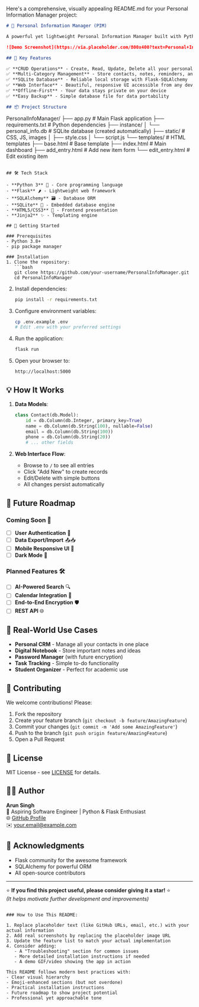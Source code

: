 Here's a comprehensive, visually appealing README.md for your Personal Information Manager project:

```markdown
# 🧠 Personal Information Manager (PIM)

A powerful yet lightweight Personal Information Manager built with Python 🐍 and Flask to help you organize your contacts, notes, and important info — all in one beautiful web interface!

![Demo Screenshot](https://via.placeholder.com/800x400?text=Personal+Information+Manager+Screenshot) *(replace with actual screenshot later)*

## 🚀 Key Features

✅ **CRUD Operations** - Create, Read, Update, Delete all your personal data  
✅ **Multi-Category Management** - Store contacts, notes, reminders, and more  
✅ **SQLite Database** - Reliable local storage with Flask-SQLAlchemy  
✅ **Web Interface** - Beautiful, responsive UI accessible from any device  
✅ **Offline-First** - Your data stays private on your device  
✅ **Easy Backup** - Simple database file for data portability  

## 📦 Project Structure

```
PersonalInfoManager/
├── app.py                # Main Flask application
├── requirements.txt      # Python dependencies
├── instance/
│   └── personal_info.db  # SQLite database (created automatically)
├── static/               # CSS, JS, images
│   ├── style.css
│   └── script.js
└── templates/            # HTML templates
    ├── base.html         # Base template
    ├── index.html        # Main dashboard
    ├── add_entry.html    # Add new item form
    └── edit_entry.html   # Edit existing item
```

## 🛠️ Tech Stack

- **Python 3** 🐍 - Core programming language
- **Flask** 🌶️ - Lightweight web framework
- **SQLAlchemy** 🗃️ - Database ORM
- **SQLite** 💾 - Embedded database engine
- **HTML5/CSS3** 🎨 - Frontend presentation
- **Jinja2** ✨ - Templating engine

## 🚀 Getting Started

### Prerequisites
- Python 3.8+
- pip package manager

### Installation
1. Clone the repository:
   ```bash
   git clone https://github.com/your-username/PersonalInfoManager.git
   cd PersonalInfoManager
   ```

2. Install dependencies:
   ```bash
   pip install -r requirements.txt
   ```

3. Configure environment variables:
   ```bash
   cp .env.example .env
   # Edit .env with your preferred settings
   ```

4. Run the application:
   ```bash
   flask run
   ```

5. Open your browser to:
   ```
   http://localhost:5000
   ```

## 💡 How It Works

1. **Data Models**:
   ```python
   class Contact(db.Model):
       id = db.Column(db.Integer, primary_key=True)
       name = db.Column(db.String(100), nullable=False)
       email = db.Column(db.String(100))
       phone = db.Column(db.String(20))
       # ... other fields
   ```

2. **Web Interface Flow**:
   - Browse to `/` to see all entries
   - Click "Add New" to create records
   - Edit/Delete with simple buttons
   - All changes persist automatically

## 🔮 Future Roadmap

### Coming Soon 💫
- [ ] **User Authentication** 🔐
- [ ] **Data Export/Import** 📤📥
- [ ] **Mobile Responsive UI** 📱
- [ ] **Dark Mode** 🌙

### Planned Features 🛠️
- [ ] **AI-Powered Search** 🔍
- [ ] **Calendar Integration** 📅
- [ ] **End-to-End Encryption** 🛡️
- [ ] **REST API** 🌐

## 🌟 Real-World Use Cases

- **Personal CRM** - Manage all your contacts in one place  
- **Digital Notebook** - Store important notes and ideas  
- **Password Manager** (with future encryption)  
- **Task Tracking** - Simple to-do functionality  
- **Student Organizer** - Perfect for academic use  

## 🤝 Contributing

We welcome contributions! Please:
1. Fork the repository
2. Create your feature branch (`git checkout -b feature/AmazingFeature`)
3. Commit your changes (`git commit -m 'Add some AmazingFeature'`)
4. Push to the branch (`git push origin feature/AmazingFeature`)
5. Open a Pull Request

## 📜 License

MIT License - see [LICENSE](LICENSE) for details.

## 🧑‍💻 Author

**Arun Singh**  
💼 Aspiring Software Engineer | Python & Flask Enthusiast  
🌐 [GitHub Profile](https://github.com/your-username)  
✉️ your.email@example.com  

## 🙌 Acknowledgments

- Flask community for the awesome framework
- SQLAlchemy for powerful ORM
- All open-source contributors

---

⭐ **If you find this project useful, please consider giving it a star!** ⭐  
*(It helps motivate further development and improvements)*
```

### How to Use This README:

1. Replace placeholder text (like GitHub URLs, email, etc.) with your actual information
2. Add real screenshots by replacing the placeholder image URL
3. Update the feature list to match your actual implementation
4. Consider adding:
   - A "Troubleshooting" section for common issues
   - More detailed installation instructions if needed
   - A demo GIF/video showing the app in action

This README follows modern best practices with:
- Clear visual hierarchy
- Emoji-enhanced sections (but not overdone)
- Practical installation instructions
- Future roadmap to show project potential
- Professional yet approachable tone
